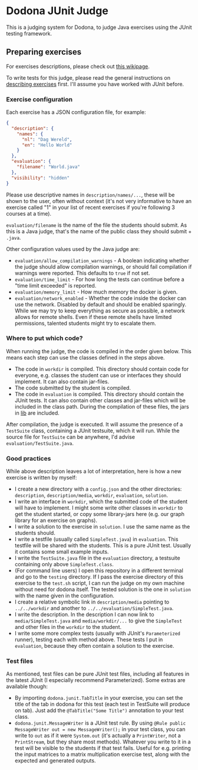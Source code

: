 
# Dodona JUnit Judge

This is a judging system for Dodona, to judge Java exercises using the JUnit testing framework.

## Preparing exercises

For exercises descriptions, please check out [this wikipage](https://github.ugent.be/dodona/dodona/wiki/exercise-description-templates).

To write tests for this judge, please read the general instructions on [describing exercises](https://github.ugent.be/dodona/dodona/wiki/exercise-repositories) first. I'll assume you have worked with JUnit before.

### Exercise configuration

Each exercise has a JSON configuration file, for example:

```json
{
  "description": {
    "names": {
      "nl": "Dag Wereld",
      "en": "Hello World"
    }
  },
  "evaluation": {
    "filename": "World.java"
  },
  "visibility": "hidden"
}
```

Please use descriptive names in `description/names/...`, these will be shown to the user, often without context (it's not very informative to have an exercise called "1" in your list of recent exercises if you're following 3 courses at a time).

`evaluation/filename` is the name of the file the students should submit. As this is a Java judge, that's the name of the public class they should submit + `.java`.

Other configuration values used by the Java judge are:
- `evaluation/allow_compilation_warnings` - A boolean indicating whether the judge should allow compilation warnings, or should fail compilation if warnings were reported. This defaults to `true` if not set.
- `evaluation/time_limit` - For how long the tests can continue before a "time limit exceeded" is reported.
- `evaluation/memory_limit` - How much memory the docker is given.
- `evaluation/network_enabled` - Whether the code inside the docker can use the network. Disabled by default and should be enabled sparingly. While we may try to keep everything as secure as possible, a network allows for remote shells. Even if these remote shells have limited permissions, talented students might try to escalate them.

### Where to put which code?

When running the judge, the code is compiled in the order given below. This means each step can use the classes defined in the steps above.

- The code in `workdir` is compiled. This directory should contain code for everyone, e.g. classes the student can use or interfaces they should implement. It can also contain jar-files.
- The code submitted by the student is compiled.
- The code in `evaluation` is compiled. This directory should contain the JUnit tests. It can also contain other classes and jar-files which will be included in the class path. During the compilation of these files, the jars in [lib](lib) are included.

After compilation, the judge is executed. It will assume the presence of a `TestSuite` class, containing a JUnit testsuite, which it will run. While the source file for `TestSuite` can be anywhere, I'd advise `evaluation/TestSuite.java`.

### Good practices

While above description leaves a lot of interpretation, here is how a new exercise is written by myself:

- I create a new directory with a `config.json` and the other directories: `description`, `description/media`, `workdir`, `evaluation`, `solution`.
- I write an interface in `workdir`, which the submitted code of the student will have to implement. I might some write other classes in `workdir` to get the student started, or copy some library-jars here (e.g. our graph library for an exercise on graphs).
- I write a solution to the exercise in `solution`. I use the same name as the students should.
- I write a testfile (usually called `SimpleTest.java`) in `evaluation`. This testfile will be shared with the students. This is a pure JUnit test. Usually it contains some small example inputs.
- I write the `TestSuite.java` file in the `evaluation` directory, a testsuite containing only above `SimpleTest.class`.
- (For command line users) I open this repository in a different terminal and go to the `testing` directory. If I pass the exercise directory of this exercise to the `test.sh` script, I can run the judge on my own machine without need for dodona itself. The tested solution is the one in `solution` with the name given in the configuration.
- I create a relative symbolic link in `description/media` pointing to `../../workdir` and another to `../../evaluation/SimpleTest.java`.
- I write the description. In the description I can now link to `media/SimpleTest.java` and `media/workdir/...` to give the `SimpleTest` and other files in the `workdir` to the student.
- I write some more complex tests (usually with JUnit's `Parameterized` runner), testing each with method above. These tests I put in `evaluation`, because they often contain a solution to the exercise.

### Test files

As mentioned, test files can be pure JUnit test files, including all features in the latest JUnit (I especially recommend Parameterized). Some extras are available though:

- By importing `dodona.junit.TabTitle` in your exercise, you can set the title of the tab in dodona for this test (each test in TestSuite will produce on tab). Just add the `@TabTitle("Some Title")` annotation to your test class.
- `dodona.junit.MessageWriter` is a JUnit test rule. By using `@Rule public MessageWriter out = new MessageWriter();` in your test class, you can write to `out` as if it were `System.out` (it's actually a `PrintWriter`, not a `PrintStream`, but they share most methods). Whatever you write to it in a test will be visible to the students if that test fails. Useful for e.g. printing the input matrices to a matrix multiplication exercise test, along with the expected and generated outputs.
